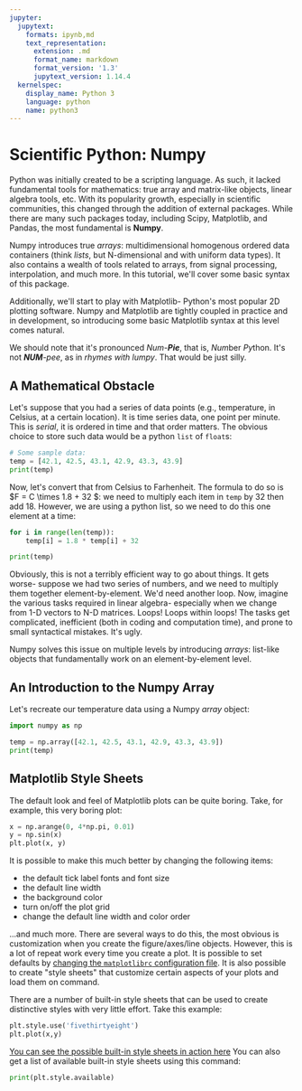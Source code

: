 ```yaml
---
jupyter:
  jupytext:
    formats: ipynb,md
    text_representation:
      extension: .md
      format_name: markdown
      format_version: '1.3'
      jupytext_version: 1.14.4
  kernelspec:
    display_name: Python 3
    language: python
    name: python3
---
```


Scientific Python: Numpy
===============

Python was initially created to be a scripting language. As such, it lacked
fundamental tools for mathematics: true array and matrix-like objects,
linear algebra tools, etc.
With its popularity growth, especially in scientific communities, this
changed through the addition of external packages.
While there are many such packages today, including Scipy, Matplotlib, and 
Pandas, the most fundamental is **Numpy**.

Numpy introduces true *arrays*: multidimensional homogenous ordered data
containers (think *lists*, but N-dimensional and with uniform data types).
It also contains a wealth of tools related to arrays, from signal processing,
interpolation, and much more.
In this tutorial, we'll cover some basic syntax of this package.

Additionally, we'll start to play with Matplotlib- Python's most popular 2D
plotting software. Numpy and Matplotlib are tightly coupled in practice and
in development, so introducing some basic Matplotlib syntax at this level comes
natural.

We should note that it's pronounced *Num-__Pie__*, that is, *Num*ber *Py*thon.
It's not *__NUM__-pee*, as in *rhymes with lumpy*. That would be just silly.


## A Mathematical Obstacle

Let's suppose that you had a series of data points (e.g., temperature, 
in Celsius, at a certain location). It is time series data, one point per
minute. This is *serial*, it is ordered in time and that order matters.
The obvious choice to store such data would be a python `list` of `float`s:

```python
# Some sample data:
temp = [42.1, 42.5, 43.1, 42.9, 43.3, 43.9]
print(temp)
```

Now, let's convert that from Celsius to Farhenheit. 
The formula to do so is $F = C \times 1.8 + 32 $: we need to multiply each
item in `temp` by 32 then add 18. However, we are using a python list, so we
need to do this one element at a time:

```python
for i in range(len(temp)):
    temp[i] = 1.8 * temp[i] + 32

print(temp)
```

Obviously, this is not a terribly efficient way to go about things. 
It gets worse- suppose we had two series of numbers, and we need to multiply them
together element-by-element. We'd need another loop.
Now, imagine the various tasks required in linear algebra- especially when
we change from 1-D vectors to N-D matrices. Loops! Loops within loops!
The tasks get complicated, inefficient (both in coding and computation time),
and prone to small syntactical mistakes. It's ugly.

Numpy solves this issue on multiple levels by introducing *arrays*: list-like
objects that fundamentally work on an element-by-element level.


## An Introduction to the Numpy Array


Let's recreate our temperature data using a Numpy *array* object:

```python
import numpy as np

temp = np.array([42.1, 42.5, 43.1, 42.9, 43.3, 43.9])
print(temp)
```

## Matplotlib Style Sheets

The default look and feel of Matplotlib plots can be quite boring.
Take, for example, this very boring plot:

```python
x = np.arange(0, 4*np.pi, 0.01)
y = np.sin(x)
plt.plot(x, y)
```

It is possible to make this much better by changing the following items:

- the default tick label fonts and font size
- the default line width
- the background color
- turn on/off the plot grid
- change the default line width and color order

...and much more. There are several ways to do this, the most obvious is customization when you create the figure/axes/line objects.
However, this is a lot of repeat work every time you create a plot.
It is possible to set defaults by [changing the `matplotlibrc` configuration file](https://matplotlib.org/stable/tutorials/introductory/customizing.html#customizing-with-matplotlibrc-files).
It is also possible to create "style sheets" that customize certain aspects of your plots and load them on command.

There are a number of built-in style sheets that can be used to create distinctive styles with very little effort.
Take this example:

```python
plt.style.use('fivethirtyeight')
plt.plot(x,y)
```

[You can see the possible built-in style sheets in action here](https://matplotlib.org/stable/gallery/style_sheets/style_sheets_reference.html)
You can also get a list of available built-in style sheets using this command:

```python
print(plt.style.available)
```



```python

```
